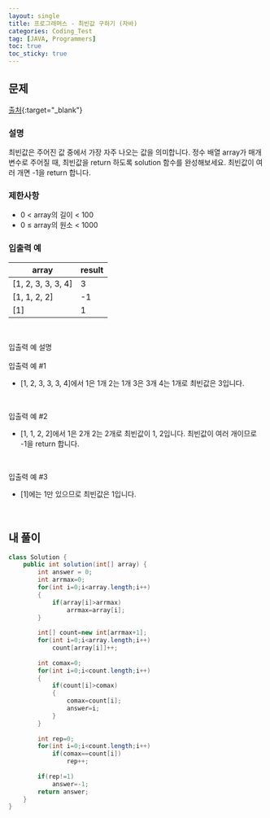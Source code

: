 ```yaml
---
layout: single
title: 프로그래머스 - 최빈값 구하기 (자바)
categories: Coding_Test
tag: [JAVA, Programmers]
toc: true
toc_sticky: true
---
```


## 문제
[출처](https://school.programmers.co.kr/learn/courses/30/lessons/120812?language=java){:target="_blank"}
### 설명
최빈값은 주어진 값 중에서 가장 자주 나오는 값을 의미합니다. 정수 배열 array가 매개변수로 주어질 때, 최빈값을 return 하도록 solution 함수를 완성해보세요. 최빈값이 여러 개면 -1을 return 합니다.

### 제한사항

 * 0 < array의 길이 < 100
 * 0 ≤ array의 원소 < 1000


### 입출력 예

array|result
---|---
[1, 2, 3, 3, 3, 4]|3
[1, 1, 2, 2]|-1
[1]|1

<br/>

입출력 예 설명
<br/><br/>
입출력 예 #1

 * [1, 2, 3, 3, 3, 4]에서 1은 1개 2는 1개 3은 3개 4는 1개로 최빈값은 3입니다.
<br/>

입출력 예 #2
 
 * [1, 1, 2, 2]에서 1은 2개 2는 2개로 최빈값이 1, 2입니다. 최빈값이 여러 개이므로 -1을 return 합니다.
<br/>

입출력 예 #3
 
 * [1]에는 1만 있으므로 최빈값은 1입니다.
<br/>

## 내 풀이
```java
class Solution {
    public int solution(int[] array) {
        int answer = 0;
        int arrmax=0;
        for(int i=0;i<array.length;i++)
        {
            if(array[i]>arrmax)
                arrmax=array[i];
        }
        
        int[] count=new int[arrmax+1];
        for(int i=0;i<array.length;i++)
            count[array[i]]++;
        
        int comax=0;
        for(int i=0;i<count.length;i++)
        {
            if(count[i]>comax)
            {
                comax=count[i];
                answer=i;
            }
        }
        
        int rep=0;
        for(int i=0;i<count.length;i++)
            if(comax==count[i])
                rep++;
        
        if(rep!=1)
            answer=-1;
        return answer;
    }
}
```